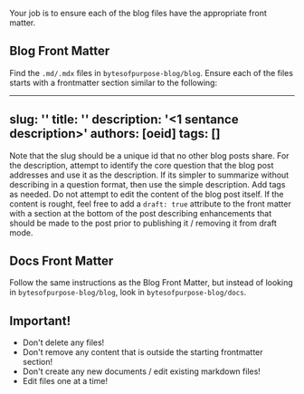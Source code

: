Your job is to ensure each of the blog files have the appropriate front matter.


## Blog Front Matter

Find the `.md/.mdx` files in `bytesofpurpose-blog/blog`. Ensure each of the files starts with a frontmatter section similar to the following:

---
slug: '<unique-id-short-code>'
title: '<Frontend Title>'
description: '<1 sentance description>'
authors: [oeid]
tags: []
---

Note that the slug should be a unique id that no other blog posts share.
For the description, attempt to identify the core question that the blog post addresses and use it as the description. If its simpler to summarize without describing in a question format, then use the simple description.
Add tags as needed.
Do not attempt to edit the content of the blog post itself. If the content is rought, feel free to add a `draft: true` attribute to the front matter with a section at the bottom of the post describing enhancements that should be made to the post prior to publishing it / removing it from draft mode.


## Docs Front Matter

Follow the same instructions as the Blog Front Matter, but instead of looking in `bytesofpurpose-blog/blog`, look in `bytesofpurpose-blog/docs`.


## Important!
* Don't delete any files!
* Don't remove any content that is outside the starting frontmatter section!
* Don't create any new documents / edit existing markdown files!
* Edit files one at a time! 

